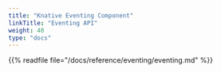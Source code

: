 ```yaml
---
title: "Knative Eventing Component"
linkTitle: "Eventing API"
weight: 40
type: "docs"
---
```


{{% readfile file="/docs/reference/eventing/eventing.md" %}}
